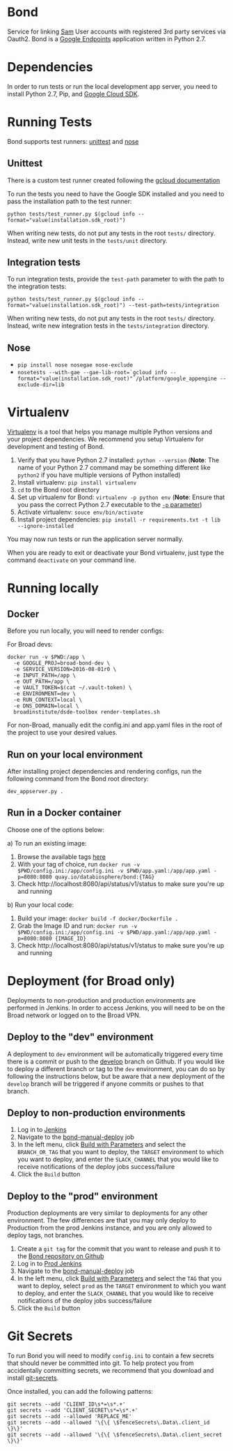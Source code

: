 # Bond

Service for linking [Sam](https://github.com/broadinstitute/sam) User accounts with registered 3rd party services via
Oauth2. Bond is a [Google Endpoints](https://cloud.google.com/endpoints/) application written in Python 2.7.

# Dependencies

In order to run tests or run the local development app server, you need to install Python 2.7, Pip, and [Google Cloud SDK](https://cloud.google.com/sdk/install).

# Running Tests

Bond supports test runners: [unittest](https://docs.python.org/2/library/unittest.html) and 
[nose](https://github.com/Trii/NoseGAE) 

## Unittest

There is a custom test runner created following the [gcloud documentation](https://cloud.google.com/appengine/docs/standard/python/tools/localunittesting#Python_Setting_up_a_testing_framework)

To run the tests you need to have the Google SDK installed and you need to pass the installation path to the test runner:

`python tests/test_runner.py $(gcloud info --format="value(installation.sdk_root)")`

When writing new tests, do not put any tests in the root `tests/` directory.  Instead, write new unit tests in the 
`tests/unit` directory.

## Integration tests

To run integration tests, provide the `test-path` parameter to with the path to the integration tests:

`python tests/test_runner.py $(gcloud info --format="value(installation.sdk_root)") --test-path=tests/integration`

When writing new tests, do not put any tests in the root `tests/` directory.  Instead, write new integration tests in 
the `tests/integration` directory.

## Nose
* `pip install nose nosegae nose-exclude`
* ```nosetests --with-gae --gae-lib-root=`gcloud info --format="value(installation.sdk_root)"`/platform/google_appengine --exclude-dir=lib```

# Virtualenv

[Virtualenv](https://virtualenv.pypa.io/en/stable/) is a tool that helps you manage multiple Python versions and your 
project dependencies.  We recommend you setup Virtualenv for development and testing of Bond.

1. Verify that you have Python 2.7 installed: `python --version`
(**Note**: The name of your Python 2.7 command may be something different like `python2` if you have multiple versions 
of Python installed)
1. Install virtualenv: `pip install virtualenv`
1. `cd` to the Bond root directory
1. Set up virtualenv for Bond: `virtualenv -p python env` 
(**Note**: Ensure that you pass the correct Python 2.7 executable to the [`-p` parameter](https://virtualenv.pypa.io/en/stable/reference/#cmdoption-p)) 
1. Activate virtualenv: `souce env/bin/activate`
1. Install project dependencies: `pip install -r requirements.txt -t lib --ignore-installed`

You may now run tests or run the application server normally.

When you are ready to exit or deactivate your Bond virtualenv, just type the command `deactivate` on your command line.

# Running locally

## Docker

Before you run locally, you will need to render configs:

For Broad devs:

```
docker run -v $PWD:/app \
  -e GOOGLE_PROJ=broad-bond-dev \
  -e SERVICE_VERSION=2016-08-01r0 \
  -e INPUT_PATH=/app \
  -e OUT_PATH=/app \
  -e VAULT_TOKEN=$(cat ~/.vault-token) \
  -e ENVIRONMENT=dev \
  -e RUN_CONTEXT=local \
  -e DNS_DOMAIN=local \
  broadinstitute/dsde-toolbox render-templates.sh
```
  
For non-Broad, manually edit the config.ini and app.yaml files in the root of the project to use your desired values.

## Run on your local environment

After installing project dependencies and rendering configs, run the following command from the Bond root directory:

```dev_appserver.py .```

## Run in a Docker container

Choose one of the options below:

a) To run an existing image:

1) Browse the available tags [here](https://quay.io/repository/databiosphere/bond?tag=latest&tab=tags)
2) With your tag of choice, run `docker run -v $PWD/config.ini:/app/config.ini -v $PWD/app.yaml:/app/app.yaml -p=8080:8080 quay.io/databiosphere/bond:{TAG}`
3) Check http://localhost:8080/api/status/v1/status to make sure you're up and running

b) Run your local code:

1) Build your image: `docker build -f docker/Dockerfile .`
2) Grab the Image ID and run: `docker run -v $PWD/config.ini:/app/config.ini -v $PWD/app.yaml:/app/app.yaml -p=8080:8080 {IMAGE_ID}`
3) Check http://localhost:8080/api/status/v1/status to make sure you're up and running

# Deployment (for Broad only)

Deployments to non-production and production environments are performed in Jenkins.  In order to access Jenkins, you
will need to be on the Broad network or logged on to the Broad VPN.

## Deploy to the "dev" environment

A deployment to `dev` environment will be automatically triggered every time there is a commit or push to the 
[develop](https://github.com/DataBiosphere/bond/tree/develop) branch on Github.  If you would like to deploy a different 
branch or tag to the `dev` environment, you can do so by following the instructions below, but be aware that a new
deployment of the `develop` branch will be triggered if anyone commits or pushes to that branch.

## Deploy to non-production environments

1. Log in to [Jenkins](https://fc-jenkins.dsp-techops.broadinstitute.org/) 
1. Navigate to the [bond-manual-deploy](https://fc-jenkins.dsp-techops.broadinstitute.org/view/Indie%20Deploys/job/bond-manual-deploy/)
   job
1. In the left menu, click [Build with Parameters](https://fc-jenkins.dsp-techops.broadinstitute.org/view/Indie%20Deploys/job/bond-manual-deploy/build?delay=0sec)
   and select the `BRANCH_OR_TAG` that you want to deploy, the `TARGET` environment to which you want to deploy, and enter
   the `SLACK_CHANNEL` that you would like to receive notifications of the deploy jobs success/failure  
1. Click the `Build` button

## Deploy to the "prod" environment

Production deployments are very similar to deployments for any other environment.  The few differences are that you may 
only deploy to Production from the prod Jenkins instance, and you are only allowed to deploy tags, not branches.

1. Create a `git tag` for the commit that you want to release and push it to the [Bond repository on Github](https://github.com/DataBiosphere/bond)
1. Log in to [Prod Jenkins](https://fcprod-jenkins.dsp-techops.broadinstitute.org/)
1. Navigate to the [bond-manual-deploy](https://fcprod-jenkins.dsp-techops.broadinstitute.org/view/Indie%20Deploys/job/bond-manual-deploy/)
   job
1. In the left menu, click [Build with Parameters](https://fcprod-jenkins.dsp-techops.broadinstitute.org/view/Indie%20Deploys/job/bond-manual-deploy/build?delay=0sec)
   and select the `TAG` that you want to deploy, select `prod` as the `TARGET` environment to which you want to deploy, 
   and enter the `SLACK_CHANNEL` that you would like to receive notifications of the deploy 
   jobs success/failure  
1. Click the `Build` button

# Git Secrets

To run Bond you will need to modify `config.ini` to contain a few secrets that should never be committed into git.  To 
help protect you from accidentally committing secrets, we recommend that you download and install 
[git-secrets](https://github.com/awslabs/git-secrets).

Once installed, you can add the following patterns:

```
git secrets --add 'CLIENT_ID\s*=\s*.+'
git secrets --add 'CLIENT_SECRET\s*=\s*.+'
git secrets --add --allowed 'REPLACE_ME'
git secrets --add --allowed '\{\{ \$fenceSecrets\.Data\.client_id \}\}'
git secrets --add --allowed '\{\{ \$fenceSecrets\.Data\.client_secret \}\}'
```

